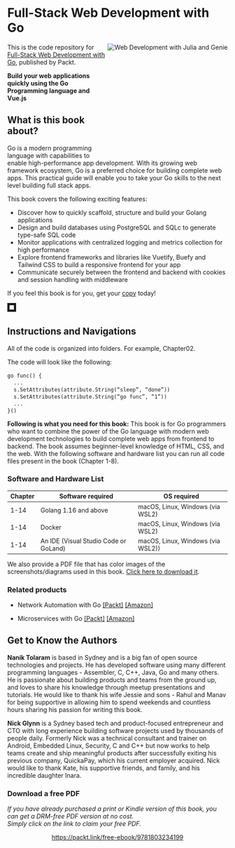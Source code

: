 # Full-Stack Web Development with Go

<a href="https://www.packtpub.com/product/becoming-a-full-stack-go-developer/9781803234199"><img src="https://static.packt-cdn.com/products/9781803234199/cover/smaller" alt="Web Development with Julia and Genie" height="256px" align="right"></a>

This is the code repository for [Full-Stack Web Development with Go](https://www.packtpub.com/product/web-development-with-julia-and-genie/9781801811132), published by Packt.

**Build your web applications quickly using the Go Programming language and Vue.js**

## What is this book about?
Go is a modern programming language with capabilities to enable high-performance app development. With its growing web framework ecosystem, Go is a preferred choice for building complete web apps. This practical guide will enable you to take your Go skills to the next level building full stack apps.

This book covers the following exciting features: 
* Discover how to quickly scaffold, structure and build your Golang applications
* Design and build databases using PostgreSQL and SQLc to generate type-safe SQL code
* Monitor applications with centralized logging and metrics collection for high performance
* Explore frontend frameworks and libraries like Vuetify, Buefy and Tailwind CSS to build a responsive frontend for your app
* Communicate securely between the frontend and backend with cookies and session handling with middleware


If you feel this book is for you, get your [copy](https://www.amazon.com/dp/1803234199) today!

<a href="https://www.packtpub.com/?utm_source=github&utm_medium=banner&utm_campaign=GitHubBanner"><img src="https://raw.githubusercontent.com/PacktPublishing/GitHub/master/GitHub.png" 
alt="https://www.packtpub.com/" border="5" /></a>


## Instructions and Navigations
All of the code is organized into folders. For example, Chapter02.

The code will look like the following:
```
go func() {
  ...
  s.SetAttributes(attribute.String(“sleep”, “done”))
  s.SetAttributes(attribute.String(“go func”, “1”))
  ...
}()
```

**Following is what you need for this book:**
This book is for Go programmers who want to combine the power of the Go language with modern web development technologies to build complete web apps from frontend to backend. The book assumes beginner-level knowledge of HTML, CSS, and the web.
With the following software and hardware list you can run all code files present in the book (Chapter 1-8).

### Software and Hardware List

| Chapter  | Software required                   | OS required                        |
| -------- | ------------------------------------| -----------------------------------|
| 1-14        | Golang 1.16 and above                  | macOS, Linux, Windows (via WSL2) |
| 1-14      | Docker           | macOS, Linux, Windows (via WSL2)|
| 1-14     |An IDE (Visual Studio Code or GoLand)         |macOS, Linux, Windows (via WSL2)) |



We also provide a PDF file that has color images of the screenshots/diagrams used in this book. [Click here to download it](https://packt.link/EO4sG).


### Related products <Other books you may enjoy>
* Network Automation with Go [[Packt]](https://www.packtpub.com/product/network-automation-with-go/9781800560925) [[Amazon]](https://www.amazon.com/dp/1800560923)

* Microservices with Go [[Packt]](https://www.packtpub.com/product/rust-web-programming/9781800560819) [[Amazon]](https://www.amazon.com/dp/1804617008)

## Get to Know the Authors
**Nanik Tolaram**
is based in Sydney and is a big fan of open source technologies and projects. He has developed software using many different programming languages - Assembler, C, C++, Java, Go and many others. He is passionate about building products and teams from the ground up, and loves to share his knowledge through meetup presentations and tutorials.
He would like to thank his wife Jessie and sons - Rahul and Manav for being supportive in allowing him to spend weekends and countless hours sharing his passion for writing this book.

**Nick Glynn**
is a Sydney based tech and product-focused entrepreneur and CTO with long experience building software projects used by thousands of people daily.
Formerly Nick was a technical consultant and trainer on Android, Embedded Linux, Security, C and C++ but now works to help teams create and ship meaningful products after successfully exiting his previous company, QuickaPay, which his current employer acquired.
Nick would like to thank Kate, his supportive friends, and family, and his incredible daughter Inara.

### Download a free PDF

 <i>If you have already purchased a print or Kindle version of this book, you can get a DRM-free PDF version at no cost.<br>Simply click on the link to claim your free PDF.</i>
<p align="center"> <a href="https://packt.link/free-ebook/9781803234199">https://packt.link/free-ebook/9781803234199 </a> </p>
